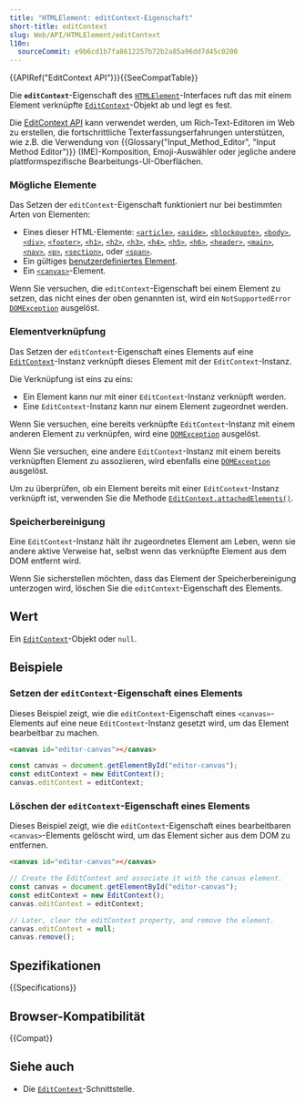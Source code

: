 ```yaml
---
title: "HTMLElement: editContext-Eigenschaft"
short-title: editContext
slug: Web/API/HTMLElement/editContext
l10n:
  sourceCommit: e9b6cd1b7fa8612257b72b2a85a96dd7d45c0200
---
```


{{APIRef("EditContext API")}}{{SeeCompatTable}}

Die **`editContext`**-Eigenschaft des [`HTMLElement`](/de/docs/Web/API/HTMLElement)-Interfaces ruft das mit einem Element verknüpfte [`EditContext`](/de/docs/Web/API/EditContext)-Objekt ab und legt es fest.

Die [EditContext API](/de/docs/Web/API/EditContext_API) kann verwendet werden, um Rich-Text-Editoren im Web zu erstellen, die fortschrittliche Texterfassungserfahrungen unterstützen, wie z.B. die Verwendung von {{Glossary("Input_Method_Editor", "Input Method Editor")}} (IME)-Komposition, Emoji-Auswähler oder jegliche andere plattformspezifische Bearbeitungs-UI-Oberflächen.

### Mögliche Elemente

Das Setzen der `editContext`-Eigenschaft funktioniert nur bei bestimmten Arten von Elementen:

- Eines dieser HTML-Elemente: [`<article>`](/de/docs/Web/HTML/Reference/Elements/article), [`<aside>`](/de/docs/Web/HTML/Reference/Elements/aside), [`<blockquote>`](/de/docs/Web/HTML/Reference/Elements/blockquote), [`<body>`](/de/docs/Web/HTML/Reference/Elements/body), [`<div>`](/de/docs/Web/HTML/Reference/Elements/div), [`<footer>`](/de/docs/Web/HTML/Reference/Elements/footer), [`<h1>`](/de/docs/Web/HTML/Reference/Elements/Heading_Elements), [`<h2>`](/de/docs/Web/HTML/Reference/Elements/Heading_Elements), [`<h3>`](/de/docs/Web/HTML/Reference/Elements/Heading_Elements), [`<h4>`](/de/docs/Web/HTML/Reference/Elements/Heading_Elements), [`<h5>`](/de/docs/Web/HTML/Reference/Elements/Heading_Elements), [`<h6>`](/de/docs/Web/HTML/Reference/Elements/Heading_Elements), [`<header>`](/de/docs/Web/HTML/Reference/Elements/header), [`<main>`](/de/docs/Web/HTML/Reference/Elements/main), [`<nav>`](/de/docs/Web/HTML/Reference/Elements/nav), [`<p>`](/de/docs/Web/HTML/Reference/Elements/p), [`<section>`](/de/docs/Web/HTML/Reference/Elements/section), oder [`<span>`](/de/docs/Web/HTML/Reference/Elements/span).
- Ein gültiges [benutzerdefiniertes Element](/de/docs/Web/API/Web_components/Using_custom_elements).
- Ein [`<canvas>`](/de/docs/Web/HTML/Reference/Elements/canvas)-Element.

Wenn Sie versuchen, die `editContext`-Eigenschaft bei einem Element zu setzen, das nicht eines der oben genannten ist, wird ein `NotSupportedError` [`DOMException`](/de/docs/Web/API/DOMException) ausgelöst.

### Elementverknüpfung

Das Setzen der `editContext`-Eigenschaft eines Elements auf eine [`EditContext`](/de/docs/Web/API/EditContext)-Instanz verknüpft dieses Element mit der `EditContext`-Instanz.

Die Verknüpfung ist eins zu eins:

- Ein Element kann nur mit einer `EditContext`-Instanz verknüpft werden.
- Eine `EditContext`-Instanz kann nur einem Element zugeordnet werden.

Wenn Sie versuchen, eine bereits verknüpfte `EditContext`-Instanz mit einem anderen Element zu verknüpfen, wird eine [`DOMException`](/de/docs/Web/API/DOMException) ausgelöst.

Wenn Sie versuchen, eine andere `EditContext`-Instanz mit einem bereits verknüpften Element zu assoziieren, wird ebenfalls eine [`DOMException`](/de/docs/Web/API/DOMException) ausgelöst.

Um zu überprüfen, ob ein Element bereits mit einer `EditContext`-Instanz verknüpft ist, verwenden Sie die Methode [`EditContext.attachedElements()`](/de/docs/Web/API/EditContext/attachedElements).

### Speicherbereinigung

Eine `EditContext`-Instanz hält ihr zugeordnetes Element am Leben, wenn sie andere aktive Verweise hat, selbst wenn das verknüpfte Element aus dem DOM entfernt wird.

Wenn Sie sicherstellen möchten, dass das Element der Speicherbereinigung unterzogen wird, löschen Sie die `editContext`-Eigenschaft des Elements.

## Wert

Ein [`EditContext`](/de/docs/Web/API/EditContext)-Objekt oder `null`.

## Beispiele

### Setzen der `editContext`-Eigenschaft eines Elements

Dieses Beispiel zeigt, wie die `editContext`-Eigenschaft eines `<canvas>`-Elements auf eine neue `EditContext`-Instanz gesetzt wird, um das Element bearbeitbar zu machen.

```html
<canvas id="editor-canvas"></canvas>
```

```js
const canvas = document.getElementById("editor-canvas");
const editContext = new EditContext();
canvas.editContext = editContext;
```

### Löschen der `editContext`-Eigenschaft eines Elements

Dieses Beispiel zeigt, wie die `editContext`-Eigenschaft eines bearbeitbaren `<canvas>`-Elements gelöscht wird, um das Element sicher aus dem DOM zu entfernen.

```html
<canvas id="editor-canvas"></canvas>
```

```js
// Create the EditContext and associate it with the canvas element.
const canvas = document.getElementById("editor-canvas");
const editContext = new EditContext();
canvas.editContext = editContext;

// Later, clear the editContext property, and remove the element.
canvas.editContext = null;
canvas.remove();
```

## Spezifikationen

{{Specifications}}

## Browser-Kompatibilität

{{Compat}}

## Siehe auch

- Die [`EditContext`](/de/docs/Web/API/EditContext)-Schnittstelle.
